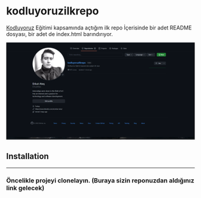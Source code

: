 # kodluyoruzilkrepo
[Kodluyoruz](https://www.kodluyoruz.org/) Eğitimi kapsamında açtığım ilk repo  İçerisinde bir adet README dosyası, bir adet de index.html barındırıyor.

![](https://github.com/ErkutAtes/kodluyoruzilkrepo/blob/main/resim.png)

## Installation
---
### Öncelikle projeyi clonelayın. (Buraya sizin reponuzdan aldığınız link gelecek)